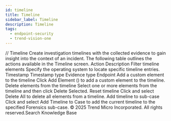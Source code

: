 ```yaml
---
id: timeline
title: Timeline
sidebar_label: Timeline
description: Timeline
tags:
  - endpoint-security
  - trend-vision-one
---
```


/*<![CDATA[*/ $('#title').html($('meta[name=map-description]').attr('content')); /*]]>*/ Timeline Create investigation timelines with the collected evidence to gain insight into the context of an incident. The following table outlines the actions available in the Timeline screen. Action Description Filter timeline elements Specify the operating system to locate specific timeline entries. Timestamp Timestamp type Evidence type Endpoint Add a custom element to the timeline Click Add Element () to add a custom element to the timeline. Delete elements from the timeline Select one or more elements from the timeline and then click Delete Selected. Reset timeline Click and select Delete All to delete all elements from a timeline. Add timeline to sub-case Click and select Add Timeline to Case to add the current timeline to the specified Forensics sub-case. © 2025 Trend Micro Incorporated. All rights reserved.Search Knowledge Base
